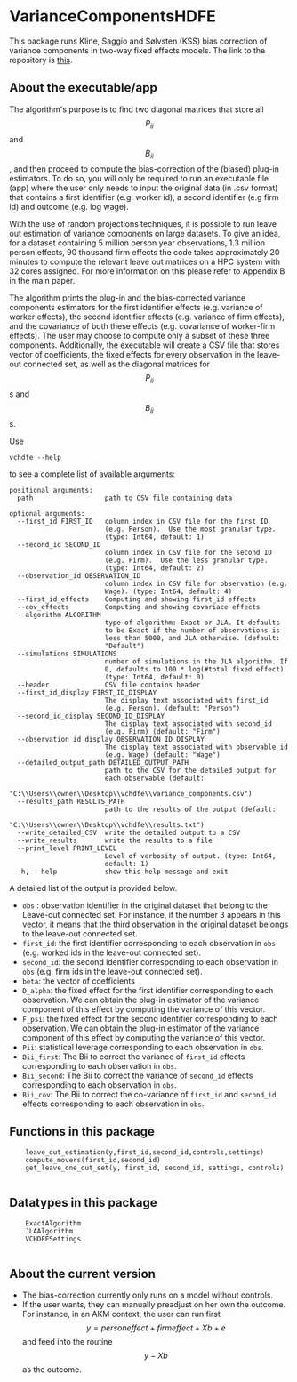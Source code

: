 

# VarianceComponentsHDFE

This package runs Kline, Saggio and Sølvsten (KSS) bias correction of variance components in two-way fixed effects models. The link to the repository is [this]( https://github.com/HighDimensionalEconLab/VarianceComponentsHDFE.jl).


## About the executable/app

The algorithm's purpose is to find two diagonal matrices that store all $$P_{ii}$$ and $$B_{ii}$$, and then proceed to compute the bias-correction of the (biased) plug-in estimators. To do so, you will only be required to run an executable file (app) where the user only needs to input the original data (in .csv format) that contains a first identifier (e.g. worker id), a second identifier (e.g firm id) and outcome (e.g. log wage).

With the use of random projections techniques, it is possible to run leave out estimation of variance components on large datasets. To give an idea, for a dataset containing 5 million person year observations, 1.3 million person effects, 90 thousand firm effects the code takes approximately 20 minutes to compute the relevant leave out matrices on a HPC system with 32 cores assigned. For more information on this please refer to Appendix B in the main paper. 

The algorithm prints the plug-in and the bias-corrected variance components estimators for the first identifier effects (e.g. variance of worker effects), the second identifier effects (e.g. variance of firm effects), and the covariance of both these effects (e.g. covariance of worker-firm effects). The user may choose to compute only a subset of these three components. Additionally, the executable will create a CSV file that stores vector of coefficients, the fixed effects for every observation in the leave-out connected set, as well as the diagonal matrices for $$P_{ii}$$s and $$B_{ii}$$s.

Use 

```
vchdfe --help
```

to see a complete list of available arguments:
  
    positional arguments:
      path                  path to CSV file containing data

    optional arguments:
      --first_id FIRST_ID   column index in CSV file for the first ID
                            (e.g. Person).  Use the most granular type.
                            (type: Int64, default: 1)
      --second_id SECOND_ID
                            column index in CSV file for the second ID
                            (e.g. Firm).  Use the less granular type.
                            (type: Int64, default: 2)
      --observation_id OBSERVATION_ID
                            column index in CSV file for observation (e.g.
                            Wage). (type: Int64, default: 4)
      --first_id_effects    Computing and showing first_id effects
      --cov_effects         Computing and showing covariace effects
      --algorithm ALGORITHM
                            type of algorithm: Exact or JLA. It defaults
                            to be Exact if the number of observations is
                            less than 5000, and JLA otherwise. (default:
                            "Default")
      --simulations SIMULATIONS
                            number of simulations in the JLA algorithm. If
                            0, defaults to 100 * log(#total fixed effect)
                            (type: Int64, default: 0)
      --header              CSV file contains header
      --first_id_display FIRST_ID_DISPLAY
                            The display text associated with first_id
                            (e.g. Person). (default: "Person")
      --second_id_display SECOND_ID_DISPLAY
                            The display text associated with second_id
                            (e.g. Firm) (default: "Firm")
      --observation_id_display OBSERVATION_ID_DISPLAY
                            The display text associated with observable_id
                            (e.g. Wage) (default: "Wage")
      --detailed_output_path DETAILED_OUTPUT_PATH
                            path to the CSV for the detailed output for
                            each observable (default:
                            "C:\\Users\\owner\\Desktop\\vchdfe\\variance_components.csv")
      --results_path RESULTS_PATH
                            path to the results of the output (default:
                            "C:\\Users\\owner\\Desktop\\vchdfe\\results.txt")
      --write_detailed_CSV  write the detailed output to a CSV
      --write_results       write the results to a file
      --print_level PRINT_LEVEL
                            Level of verbosity of output. (type: Int64,
                            default: 1)
      -h, --help            show this help message and exit
      
      
A detailed list of the output is provided below.
                      
                           
- `obs` : observation identifier in the original dataset that belong to the Leave-out connected set. For instance, if the number 3 appears in this vector, it means that the third observation in the original dataset belongs to the leave-out connected set. 
- `first_id`: the first identifier corresponding to each observation in `obs` (e.g. worked ids in the leave-out connected set).
- `second_id`: the second identifier corresponding to each observation in `obs` (e.g. firm ids in the leave-out connected set).
- `beta`: the vector of coefficients
- `D_alpha`: the fixed effect for the first identifier corresponding to each observation. We can obtain the plug-in estimator of the variance component of this effect by computing the variance of this vector.
- `F_psi`: the fixed effect for the second identifier corresponding to each observation. We can obtain the plug-in estimator of the variance component of this effect by computing the variance of this vector.
- `Pii`: statistical leverage corresponding to each observation in `obs`.
- `Bii_first`: The Bii to correct the variance of `first_id` effects corresponding to each observation in `obs`.
- `Bii_second`: The Bii to correct the variance of `second_id` effects corresponding to each observation in `obs`.
- `Bii_cov`: The Bii to correct the co-variance of `first_id` and `second_id` effects corresponding to each observation in `obs`.

## Functions in this package

```@docs
    leave_out_estimation(y,first_id,second_id,controls,settings)
    compute_movers(first_id,second_id)
    get_leave_one_out_set(y, first_id, second_id, settings, controls)
    
```

## Datatypes in this package

```@docs
    ExactAlgorithm
    JLAAlgorithm
    VCHDFESettings
    
```


## About the current version


- The bias-correction currently only runs on a model without controls.
- If the user wants, they can manually preadjust on her own the outcome. For instance, in an AKM context, the user can run first
    $$y = person effect + firm effect + Xb + e$$ and feed into the routine $$y-Xb$$ as the outcome.
